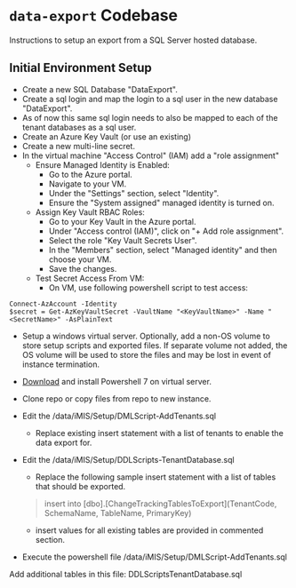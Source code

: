 # `data-export` Codebase

Instructions to setup an export from a SQL Server hosted database.

## Initial Environment Setup

- Create a new SQL Database "DataExport".
- Create a sql login and map the login to a sql user in the new database "DataExport".
- As of now this same sql login needs to also be mapped to each of the tenant databases as a sql user.
- Create an Azure Key Vault (or use an existing)
- Create a new multi-line secret. 
- In the virtual machine "Access Control" (IAM) add a "role assignment"  
  - Ensure Managed Identity is Enabled:
	- Go to the Azure portal.
	- Navigate to your VM.
	- Under the "Settings" section, select "Identity".
	- Ensure the "System assigned" managed identity is turned on.
  - Assign Key Vault RBAC Roles:
	- Go to your Key Vault in the Azure portal.
	- Under "Access control (IAM)", click on "+ Add role assignment".
	- Select the role "Key Vault Secrets User".
	- In the "Members" section, select "Managed identity" and then choose your VM.
	- Save the changes.
  - Test Secret Access From VM:
	- On VM, use following powershell script to test access:
```
Connect-AzAccount -Identity
$secret = Get-AzKeyVaultSecret -VaultName "<KeyVaultName>" -Name "<SecretName>" -AsPlainText
```
- Setup a windows virtual server. Optionally, add a non-OS volume to store setup scripts and exported files. If separate volume not added, the OS volume will be used to store the files and may be lost in event of instance termination.
- [Download](https://learn.microsoft.com/en-us/powershell/scripting/install/installing-powershell-on-windows?view=powershell-7.4) and install Powershell 7 on virtual server.
- Clone repo or copy files from repo to new instance.



- Edit the /data/iMIS/Setup/DMLScript-AddTenants.sql
  - Replace existing insert statement with a list of tenants to enable the data export for.
- Edit the /data/iMIS/Setup/DDLScripts-TenantDatabase.sql
  - Replace the following sample insert statement with a list of tables that should be exported.
  > insert into [dbo].[ChangeTrackingTablesToExport](TenantCode, SchemaName, TableName, PrimaryKey)
  - insert values for all existing tables are provided in commented section.
- Execute the powershell file /data/iMIS/Setup/DMLScript-AddTenants.sql
  


Add additional tables in this file:
DDLScriptsTenantDatabase.sql
